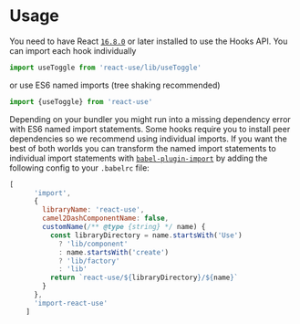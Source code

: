 # Usage

You need to have React [`16.8.0`](https://reactjs.org/blog/2019/02/06/react-v16.8.0.html) or later installed to use the Hooks API. You can import each hook individually

```js
import useToggle from 'react-use/lib/useToggle'
```

or use ES6 named imports (tree shaking recommended)

```js
import {useToggle} from 'react-use'
```

Depending on your bundler you might run into a missing dependency error with ES6 named import statements. Some hooks require you to install peer dependencies so we recommend using individual imports. If you want the best of both worlds you can transform the named import statements to individual import statements with [`babel-plugin-import`](https://github.com/ant-design/babel-plugin-import) by adding the following config to your `.babelrc` file:

```js
[
      'import',
      {
        libraryName: 'react-use',
        camel2DashComponentName: false,
        customName(/** @type {string} */ name) {
          const libraryDirectory = name.startsWith('Use')
            ? 'lib/component'
            : name.startsWith('create')
            ? 'lib/factory'
            : 'lib'
          return `react-use/${libraryDirectory}/${name}`
        }
      },
      'import-react-use'
    ]
```
